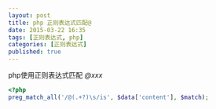 ```yaml
---
layout: post
title: php 正则表达式匹配@
date: 2015-03-22 16:35
tags: [正则表达式, php]
categories: [正则表达式]
published: true
---
```


php使用正则表达式匹配 *@xxx* 

```php
<?php
preg_match_all('/@(.+?)\s/is', $data['content'], $match);
```


